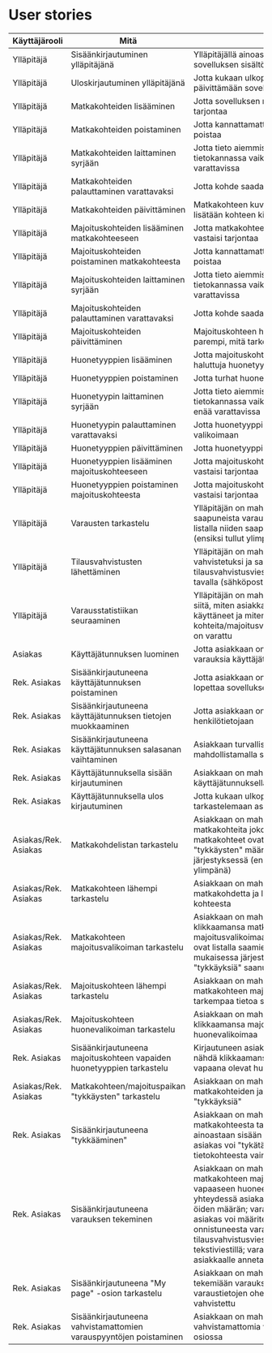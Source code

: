 # User stories

Käyttäjärooli | Mitä | Miksi
------------ | ------------- | -------------
Ylläpitäjä | Sisäänkirjautuminen ylläpitäjänä | Ylläpitäjällä ainoastaan on lupa muuttaa sovelluksen sisältöä
Ylläpitäjä | Uloskirjautuminen ylläpitäjänä | Jotta kukaan ulkopuolinen ei pääse päivittämään sovelluksen sisältöä
Ylläpitäjä | Matkakohteiden lisääminen | Jotta sovelluksen matkakohdelista vastaisi tarjontaa
Ylläpitäjä | Matkakohteiden poistaminen | Jotta kannattamattomat kohteet voidaan poistaa
Ylläpitäjä | Matkakohteiden laittaminen syrjään | Jotta tieto aiemmista varauksista säilyy tietokannassa vaikka kohde ei ole enää varattavissa
Ylläpitäjä | Matkakohteiden palauttaminen varattavaksi | Jotta kohde saadaan takaisin valikoimaan
Ylläpitäjä | Matkakohteiden päivittäminen | Matkakohteen kuvausta päivittämällä lisätään kohteen kiinnostavuutta
Ylläpitäjä | Majoituskohteiden lisääminen matkakohteeseen | Jotta matkakohteen majoitusvalikoima vastaisi tarjontaa
Ylläpitäjä | Majoituskohteiden poistaminen matkakohteesta | Jotta kannattamattomat kohteet voidaan poistaa
Ylläpitäjä | Majoituskohteiden laittaminen syrjään | Jotta tieto aiemmista varauksista säilyy tietokannassa vaikka kohde ei ole enää varattavissa
Ylläpitäjä | Majoituskohteiden palauttaminen varattavaksi | Jotta kohde saadaan takaisin valikoimaan
Ylläpitäjä | Majoituskohteiden päivittäminen | Majoituskohteen houkuttavuus on sitä parempi, mitä tarkemmin sitä kuvataan
Ylläpitäjä | Huonetyyppien lisääminen | Jotta majoituskohteisiin voidaan lisätä haluttuja huonetyyppejä
Ylläpitäjä | Huonetyyppien poistaminen | Jotta turhat huonetyypit eivät vie muistitilaa
Ylläpitäjä | Huonetyypin laittaminen syrjään | Jotta tieto aiemmista varauksista säilyy tietokannassa vaikka huonetyyppi ei ole enää varattavissa
Ylläpitäjä | Huonetyypin palauttaminen varattavaksi | Jotta huonetyyppi saadaan takaisin valikoimaan
Ylläpitäjä | Huonetyyppien päivittäminen | Jotta huonetyyppi vastaa olemassa olevaa
Ylläpitäjä | Huonetyyppien lisääminen majoituskohteeseen | Jotta majoituskohteen huonevalikoima vastaisi tarjontaa
Ylläpitäjä | Huonetyyppien poistaminen majoituskohteesta | Jotta majoituskohteen huonevalikoima vastaisi tarjontaa
Ylläpitäjä | Varausten tarkastelu | Ylläpitäjän on mahdollista nähdä lista saapuneista varauksista; varaukset esitetään listalla niiden saapumisjärjestyksessä (ensiksi tullut ylimpänä)
Ylläpitäjä | Tilausvahvistusten lähettäminen | Ylläpitäjän on mahdollista klikata varaus vahvistetuksi ja samalla toimittaa tilausvahvistusviesti asiakkaan toivomalla tavalla (sähköpostitse tai tekstiviestillä)
Ylläpitäjä | Varausstatistiikan seuraaminen | Ylläpitäjän on mahdollista nähdä tilastotietoa siitä, miten asiakkaat ovat sovellusta käyttäneet ja miten paljon eri kohteita/majoitusvaihtoehtoja/huonetyyppejä on varattu 
Asiakas | Käyttäjätunnuksen luominen | Jotta asiakkaan on mahdollista tehdä varauksia käyttäjätunnuksellaan
Rek. Asiakas | Sisäänkirjautuneena käyttäjätunnuksen poistaminen | Jotta asiakkaan on mahdollista halutessaan lopettaa sovelluksen käyttäminen
Rek. Asiakas | Sisäänkirjautuneena käyttäjätunnuksen tietojen muokkaaminen | Jotta asiakkaan on mahdollista päivittää henkilötietojaan
Rek. Asiakas | Sisäänkirjautuneena käyttäjätunnuksen salasanan vaihtaminen | Asiakkaan turvallisuus taataan mahdollistamalla salasanan vaihtaminen
Rek. Asiakas | Käyttäjätunnuksella sisään kirjautuminen | Asiakkaan on mahdollista kirjautua sisään käyttäjätunnuksellaan ja tehdä varauksia
Rek. Asiakas | Käyttäjätunnuksella ulos kirjautuminen | Jotta kukaan ulkopuolinen ei pääse tarkastelemaan asiakkaan käyttäjätietoja
Asiakas/Rek. Asiakas | Matkakohdelistan tarkastelu | Asiakkaan on mahdollista tarkastella matkakohteita joko kirjautuneena tai ei; matkakohteet ovat listalla saamiensa "tykkäysten" määrän mukaisessa järjestyksessä (eniten "tykkäyksiä" saanut ylimpänä)
Asiakas/Rek. Asiakas | Matkakohteen lähempi tarkastelu | Asiakkaan on mahdollista klikata matkakohdetta ja lukea tarkempaa tietoa kohteesta
Asiakas/Rek. Asiakas | Matkakohteen majoitusvalikoiman tarkastelu | Asiakkaan on mahdollista tarkastella klikkaamansa matkakohteen majoitusvalikoimaa; majoitusvaihtoehdot ovat listalla saamiensa "tykkäysten" määrän mukaisessa järjestyksessä (eniten "tykkäyksiä" saanut ylimpänä)
Asiakas/Rek. Asiakas | Majoituskohteen lähempi tarkastelu | Asiakkaan on mahdollista klikata matkakohteen majoitusvaihtoehtoa ja lukea tarkempaa tietoa siitä
Asiakas/Rek. Asiakas | Majoituskohteen huonevalikoiman tarkastelu | Asiakkaan on mahdollista tarkastella klikkaamansa majoituskohteen huonevalikoimaa
Rek. Asiakas | Sisäänkirjautuneena majoituskohteen vapaiden huonetyyppien tarkastelu | Kirjautuneen asiakkaan on mahdollista nähdä klikkaamansa majoituskohteen vapaana olevat huonetyypit
Asiakas/Rek. Asiakas | Matkakohteen/majoituspaikan "tykkäysten" tarkastelu | Asiakkaan on mahdollista tarkastella matkakohteiden ja majoituspaikkojen "tykkäyksiä"
Rek. Asiakas | Sisäänkirjautuneena "tykkääminen" | Asiakkaan on mahdollista "tykätä" matkakohteesta tai majoitusvaihtoehdosta ainoastaan sisään kirjautuneena; sama asiakas voi "tykätä" jokaisesta tietokohteesta vain kerran
Rek. Asiakas | Sisäänkirjautuneena varauksen tekeminen | Asiakkaan on mahdollista varata matka tietyn matkakohteen majoitusvaihtoehdon vapaaseen huoneeseen; varauksen yhteydessä asiakas päättää varattavien öiden määrän; varauksen yhteydessä asiakas voi määritellä, lähetetäänkö hänelle onnistuneesta varauksesta tilausvahvistusviesti sähköpostitse vai tekstiviestillä; varauksen yhteydessä asiakkaalle annetaan varausnumero
Rek. Asiakas | Sisäänkirjautuneena "My page" -osion tarkastelu | Asiakkaan on mahdollista tarkastella tekemiään varauksia "My page" -osiossa; varaustietojen ohessa lukee, onko varaus vahvistettu
Rek. Asiakas | Sisäänkirjautuneena vahvistamattomien varauspyyntöjen poistaminen | Asiakkaan on mahdollista poistaa vahvistamattomia varauksia "My page" -osiossa
